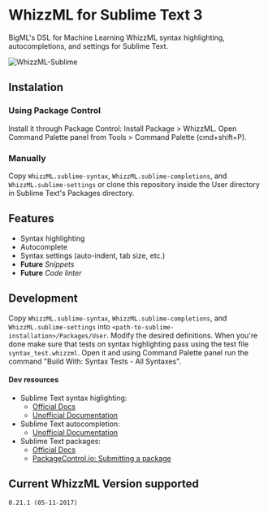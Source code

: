 # WhizzML for Sublime Text 3

BigML's DSL for Machine Learning WhizzML syntax highlighting, autocompletions,
and settings for Sublime Text.

![WhizzML-Sublime](https://raw.githubusercontent.com/whizzml/whizzml-sublime/master/whizzml-sublime.gif "WhizzML-Sublime")

## Instalation

### Using Package Control

Install it through Package Control: Install Package > WhizzML. Open Command
Palette panel from Tools > Command Palette (cmd+shift+P).

### Manually

Copy `WhizzML.sublime-syntax`, `WhizzML.sublime-completions`, and
`WhizzML.sublime-settings` or clone this repository inside the User directory
in Sublime Text's Packages directory.

## Features

- Syntax highlighting
- Autocomplete
- Syntax settings (auto-indent, tab size, etc.)
- **Future** _Snippets_
- **Future** _Code linter_

## Development

Copy `WhizzML.sublime-syntax`, `WhizzML.sublime-completions`, and
`WhizzML.sublime-settings` into
`<path-to-sublime-installation>/Packages/User`. Modify the desired definitions.
When you're done make sure that tests on syntax highlighting pass using the
test file `syntax_test.whizzml`. Open it and using Command Palette panel run
the command "Build With: Syntax Tests - All Syntaxes".

#### Dev resources

- Sublime Text syntax higlighting:
    - [Official Docs](http://www.sublimetext.com/docs/3/syntax.html)
    - [Unofficial Documentation](http://docs.sublimetext.info/en/latest/extensibility/syntaxdefs.html)
- Sublime Text autocompletion:
    - [Unofficial Documentation](http://docs.sublimetext.info/en/latest/extensibility/completions.html)
- Sublime Text packages:
    - [Official Docs](https://www.sublimetext.com/docs/3/packages.html)
    - [PackageControl.io: Submitting a package](https://packagecontrol.io/docs/submitting_a_package)

## Current WhizzML Version supported
    0.21.1 (05-11-2017)
